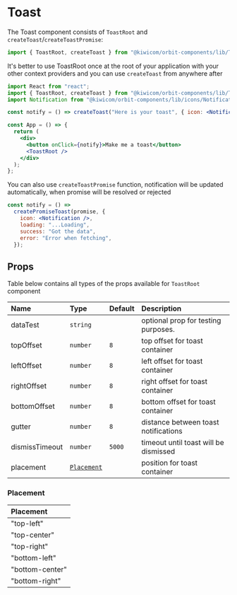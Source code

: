# Toast

The Toast component consists of `ToastRoot` and `createToast`/`createToastPromise`:

```jsx
import { ToastRoot, createToast } from "@kiwicom/orbit-components/lib/Toast";
```

It's better to use ToastRoot once at the root of your application with your other context providers and you can use `createToast` from anywhere after

```jsx
import React from "react";
import { ToastRoot, createToast } from "@kiwicom/orbit-components/lib/Toast";
import Notification from "@kiwicom/orbit-components/lib/icons/Notification";

const notify = () => createToast("Here is your toast", { icon: <Notification /> });

const App = () => {
  return (
    <div>
      <button onClick={notify}>Make me a toast</button>
      <ToastRoot />
    </div>
  );
};
```

You can also use `createToastPromise` function, notification will be updated automatically, when promise will be resolved or rejected

```jsx
const notify = () =>
  createPromiseToast(promise, {
    icon: <Notification />,
    loading: "...Loading",
    success: "Got the data",
    error: "Error when fetching",
  });
```

## Props

Table below contains all types of the props available for `ToastRoot` component

| Name           | Type                      | Default | Description                           |
| :------------- | :------------------------ | :------ | :------------------------------------ |
| dataTest       | `string`                  |         | optional prop for testing purposes.   |
| topOffset      | `number`                  | `8`     | top offset for toast container        |
| leftOffset     | `number`                  | `8`     | left offset for toast container       |
| rightOffset    | `number`                  | `8`     | right offset for toast container      |
| bottomOffset   | `number`                  | `8`     | bottom offset for toast container     |
| gutter         | `number`                  | `8`     | distance between toast notifications  |
| dismissTimeout | `number`                  | `5000`  | timeout until toast will be dismissed |
| placement      | [`Placement`](#Placement) |         | position for toast container          |

### Placement

| Placement       |
| :-------------- |
| "top-left"      |
| "top-center"    |
| "top-right"     |
| "bottom-left"   |
| "bottom-center" |
| "bottom-right"  |
